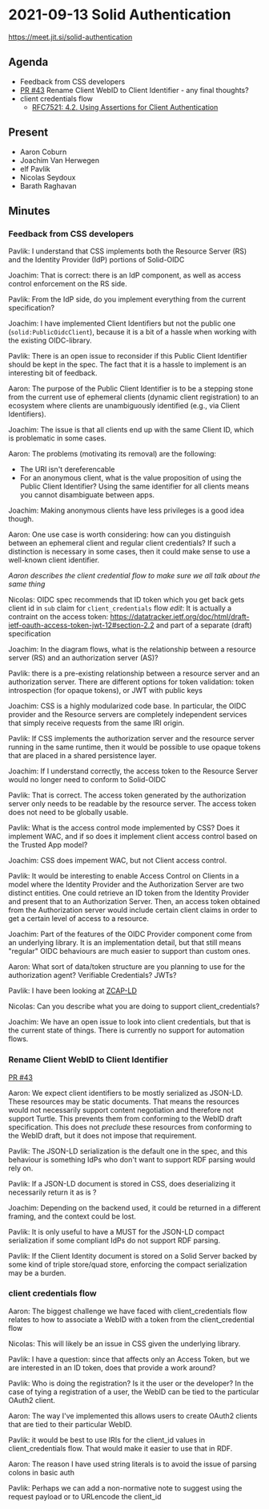 # 2021-09-13 Solid Authentication

https://meet.jit.si/solid-authentication

## Agenda

* Feedback from CSS developers
* [PR #43](https://github.com/solid/solid-oidc/pull/43) Rename Client WebID to Client Identifier - any final thoughts?
* client credentials flow
  * [RFC7521: 4.2. Using Assertions for Client Authentication](https://www.rfc-editor.org/rfc/rfc7521.html#section-4.2)

## Present

* Aaron Coburn
* Joachim Van Herwegen
* elf Pavlik
* Nicolas Seydoux
* Barath Raghavan

## Minutes

### Feedback from CSS developers

Pavlik: I understand that CSS implements both the Resource Server (RS) and the Identity Provider (IdP) portions of Solid-OIDC

Joachim: That is correct: there is an IdP component, as well as access control enforcement on the RS side.

Pavlik: From the IdP side, do you implement everything from the current specification?

Joachim: I have implemented Client Identifiers but not the public one (`solid:PublicOidcClient`), because it is a bit of a hassle when working with the existing OIDC-library.

Pavlik: There is an open issue to reconsider if this Public Client Identifier should be kept in the spec. The fact that it is a hassle to implement is an interesting bit of feedback.

Aaron: The purpose of the Public Client Identifier is to be a stepping stone from the current use of ephemeral clients (dynamic client registration) to an ecosystem where clients are unambiguously identified (e.g., via Client Identifiers).

Joachim: The issue is that all clients end up with the same Client ID, which is problematic in some cases.

Aaron: The problems (motivating its removal) are the following:
* The URI isn't dereferencable
* For an anonymous client, what is the value proposition of using the Public Client Identifier? Using the same identifier for all clients means you cannot disambiguate between apps.

Joachim: Making anonymous clients have less privileges is a good idea though.

Aaron: One use case is worth considering: how can you distinguish between an ephemeral client and regular client credentials?
If such a distinction is necessary in some cases, then it could make sense to use a well-known client identifier.

_Aaron describes the client credential flow to make sure we all talk about the same thing_

Nicolas: OIDC spec recommends that ID token which you get back gets client id in `sub` claim for `client_credentials` flow
*edit*: It is actually a contraint on the access token: https://datatracker.ietf.org/doc/html/draft-ietf-oauth-access-token-jwt-12#section-2.2 and part of a separate (draft) specification

Joachim: In the diagram flows, what is the relationship between a resource server (RS) and an authorization server (AS)?

Pavlik: there is a pre-existing relationship between a resource server and an authorization server. There are different options for token validation: token introspection (for opaque tokens), or JWT with public keys

Joachim: CSS is a highly modularized code base. In particular, the OIDC provider and the Resource servers are completely independent services that simply receive requests from the same IRI origin.

Pavlik: If CSS implements the authorization server and the resource server running in the same runtime, then it would be possible to use opaque tokens that are placed in a shared persistence layer.

Joachim: If I understand correctly, the access token to the Resource Server would no longer need to conform to Solid-OIDC

Pavlik: That is correct. The access token generated by the authorization server only needs to be readable by the resource server. The access token does not need to be globally usable.

Pavlik: What is the access control mode implemented by CSS? Does it implement WAC, and if so does it implement client access control based on the Trusted App model?

Joachim: CSS does impement WAC, but not Client access control.

Pavlik: It would be interesting to enable Access Control on Clients in a model where the Identity Provider and the Authorization Server are two distinct entities. One could retrieve an ID token from the Identity Provider and present that to an Authorization Server. Then, an access token obtained from the Authorization server would include certain client claims in order to get a certain level of access to a resource.

Joachim: Part of the features of the OIDC Provider component come from an underlying library. It is an implementation detail, but that still means "regular" OIDC behaviours are much easier to support than custom ones.

Aaron: What sort of data/token structure are you planning to use for the authorization agent? Verifiable Credentials? JWTs?

Pavlik: I have been looking at [ZCAP-LD](https://w3c-ccg.github.io/zcap-ld/)

Nicolas: Can you describe what you are doing to support client_credentials?

Joachim: We have an open issue to look into client credentials, but that is the current state of things. There is currently no support for automation flows.

### Rename Client WebID to Client Identifier

[PR #43](https://github.com/solid/solid-oidc/pull/43)

Aaron: We expect client identifiers to be mostly serialized as JSON-LD. These resources may be static documents. That means the resources would not necessarily support content negotiation and therefore not support Turtle. This prevents them from conforming to the WebID draft specification. This does not _preclude_ these resources from conforming to the WebID draft, but it does not impose that requirement.

Pavlik: The JSON-LD serialization is the default one in the spec, and this behaviour is something IdPs who don't want to support RDF parsing would rely on.

Pavlik: If a JSON-LD document is stored in CSS, does deserializing it necessarily return it as is ?

Joachim: Depending on the backend used, it could be returned in a different framing, and the context could be lost.

Pavlik: It is only useful to have a MUST for the JSON-LD compact serialization if some compliant IdPs do not support RDF parsing.

Pavlik: If the Client Identity document is stored on a Solid Server backed by some kind of triple store/quad store, enforcing the compact serialization may be a burden.

### client credentials flow

Aaron: The biggest challenge we have faced with client_credentials flow relates to how to associate a WebID with a token from the client_credential flow

Nicolas: This will likely be an issue in CSS given the underlying library.

Pavlik: I have a question: since that affects only an Access Token, but we are interested in an ID token, does that provide a work around?

Pavlik: Who is doing the registration? Is it the user or the developer? In the case of tying a registration of a user, the WebID can be tied to the particular OAuth2 client.

Aaron: The way I've implemented this allows users to create OAuth2 clients that are tied to their particular WebID.

Pavlik: it would be best to use IRIs for the client_id values in client_credentials flow. That would make it easier to use that in RDF.

Aaron: The reason I have used string literals is to avoid the issue of parsing colons in basic auth

Pavlik: Perhaps we can add a non-normative note to suggest using the request payload or to URLencode the client_id


